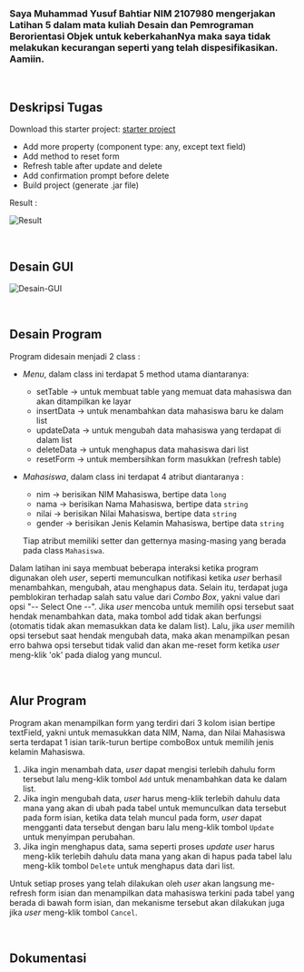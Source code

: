 ### Saya Muhammad Yusuf Bahtiar NIM 2107980 mengerjakan Latihan 5 dalam mata kuliah Desain dan Pemrograman Berorientasi Objek untuk keberkahanNya maka saya tidak melakukan kecurangan seperti yang telah dispesifikasikan. Aamiin.

<br>

## Deskripsi Tugas
Download this starter project: [starter project](https://drive.google.com/file/d/1TEnEay74nhGcSS9PPzQcxksIlaQhTiZ2/view?usp=sharing)

* Add more property (component type: any, except text field)
* Add method to reset form
* Refresh table after update and delete
* Add confirmation prompt before delete
* Build project (generate .jar file)

Result :

![Result](https://user-images.githubusercontent.com/100776170/226825159-64c3579c-ef65-4d58-ba21-53b0f1a2e14d.png)

<br>

## Desain GUI
![Desain-GUI](https://user-images.githubusercontent.com/100776170/226825485-0ad21503-1554-4ef8-874a-8e70b2a7ca16.png)

<br>

## Desain Program
Program didesain menjadi 2 class :
* *Menu*, dalam class ini terdapat 5 method utama diantaranya:
  + setTable   -> untuk membuat table yang memuat data mahasiswa dan akan ditampilkan ke layar
  + insertData -> untuk menambahkan data mahasiswa baru ke dalam list 
  + updateData -> untuk mengubah data mahasiswa yang terdapat di dalam list
  + deleteData -> untuk menghapus data mahasiswa dari list
  + resetForm  -> untuk membersihkan form masukkan (refresh table)
  
* *Mahasiswa*, dalam class ini terdapat 4 atribut diantaranya :
  + nim    -> berisikan NIM Mahasiswa, bertipe data `long`
  + nama   -> berisikan Nama Mahasiswa, bertipe data `string`
  + nilai  -> berisikan Nilai Mahasiswa, bertipe data `string`
  + gender -> berisikan Jenis Kelamin Mahasiswa, bertipe data `string`

  Tiap atribut memiliki setter dan getternya masing-masing yang berada pada class `Mahasiswa`.


Dalam latihan ini saya membuat beberapa interaksi ketika program digunakan oleh *user*, seperti memunculkan notifikasi ketika *user* berhasil menambahkan, mengubah, atau menghapus data. Selain itu, terdapat juga pemblokiran terhadap salah satu value dari *Combo Box*, yakni value dari opsi "-- Select One --". Jika *user* mencoba untuk memilih opsi tersebut saat hendak menambahkan data, maka tombol add tidak akan berfungsi (otomatis tidak akan memasukkan data ke dalam list). Lalu, jika *user* memilih opsi tersebut saat hendak mengubah data, maka akan menampilkan pesan erro bahwa opsi tersebut tidak valid dan akan me-reset form ketika *user* meng-klik 'ok' pada dialog yang muncul.

<br>

## Alur Program
Program akan menampilkan form yang terdiri dari 3 kolom isian bertipe textField, yakni untuk memasukkan data NIM, Nama, dan Nilai Mahasiswa serta terdapat 1 isian tarik-turun bertipe comboBox untuk memilih jenis kelamin Mahasiswa. 

1. Jika ingin menambah data, *user* dapat mengisi terlebih dahulu form tersebut lalu meng-klik tombol `Add` untuk menambahkan data ke dalam list. 
2. Jika ingin mengubah data, *user* harus meng-klik terlebih dahulu data mana yang akan di ubah pada tabel untuk memunculkan data tersebut pada form isian, ketika data telah muncul pada form, *user* dapat mengganti data tersebut dengan baru lalu meng-klik tombol `Update` untuk menyimpan perubahan.
3. Jika ingin menghapus data, sama seperti proses *update user* harus meng-klik terlebih dahulu data mana yang akan di hapus pada tabel lalu meng-klik tombol `Delete` untuk menghapus data dari list. 

Untuk setiap proses yang telah dilakukan oleh *user* akan langsung me-refresh form isian dan menampilkan data mahasiswa terkini pada tabel yang berada di bawah form isian, dan mekanisme tersebut akan dilakukan juga jika *user* meng-klik tombol `Cancel`.

<br>

## Dokumentasi
